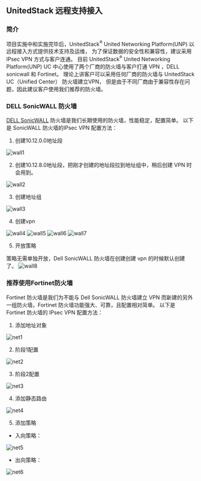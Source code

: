 ## UnitedStack 远程支持接入

### 简介


项目实施中和实施完毕后，UnitedStack<sup>®</sup> United Networking Platform(UNP) 以远程接入方式提供技术支持及运维，
为了保证数据的安全性和兼容性，建议采用 IPsec VPN 方式与客户连通。
目前 UnitedStack<sup>®</sup> United Networking Platform(UNP) UC
中心使用了两个厂商的防火墙与客户打通 VPN ，DELL sonicwall 和 Fortinet。
理论上讲客户可以采用任何厂商的防火墙与 UnitedStack UC（Unified Center） 防火墙建立VPN，
但是由于不同厂商由于兼容性存在问题，因此建议客户使用我们推荐的防火墙。

### DELL SonicWALL 防火墙
[DELL SonicWALL](www.sonicwall.com) 防火墙是我们长期使用的防火墙，性能稳定，配置简单。
以下是 SonicWALL 防火墙的IPsec VPN 配置方法：

1. 创建10.12.0.0地址段

 ![wall1][1]

2. 创建10.12.8.0地址段，把刚才创建的地址段拉到地址组中，稍后创建 VPN 时会用到。

 ![wall2][2]

3. 创建地址组

 ![wall3][3]

4. 创建vpn

 ![wall4][4]
 ![wall5][5]
 ![wall6][6]
 ![wall7][7]

5. 开放策略

 策略无需单独开放，Dell SonicWALL 防火墙在创建创建 vpn 的时候默认创建了。
 ![wall8][8]

### 推荐使用Fortinet防火墙
Fortinet 防火墙是我们为不能与 Dell SonicWALL 防火墙建立 VPN 而新建的另外一组防火墙，Fortinet 防火墙功能强大、可靠，且配置相对简单。
以下是 Fortinet 防火墙的 IPsec VPN 配置方法：

1. 添加地址对象

 ![net1][9]

2. 阶段1配置

 ![net2][10]

3. 阶段2配置

 ![net3][11]

4. 添加静态路由

 ![net4][12]

5. 添加策略

 - 入向策略：

  ![net5][13]
 
 - 出向策略：

 ![net6][14]

[1]: ../../images/deployment/sonicwall1.png
[2]: ../../images/deployment/sonicwall2.png
[3]: ../../images/deployment/sonicwall3.png
[4]: ../../images/deployment/sonicwall4.png
[5]: ../../images/deployment/sonicwall5.png
[6]: ../../images/deployment/sonicwall6.png
[7]: ../../images/deployment/sonicwall7.png
[8]: ../../images/deployment/sonicwall8.png
[9]: ../../images/deployment/net1.png
[10]: ../../images/deployment/net2.png
[11]: ../../images/deployment/net3.png
[12]: ../../images/deployment/net4.png
[13]: ../../images/deployment/net5.png
[14]: ../../images/deployment/net6.png
